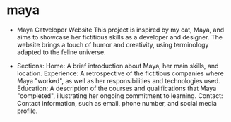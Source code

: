 # maya
- Maya Catveloper Website
This project is inspired by my cat, Maya, and aims to showcase her fictitious skills as a developer and designer. The website brings a touch of humor and creativity, using terminology adapted to the feline universe.

- Sections:
    Home: A brief introduction about Maya, her main skills, and location.
    Experience: A retrospective of the fictitious companies where Maya "worked", as well as her responsibilities and technologies used.
    Education: A description of the courses and qualifications that Maya "completed", illustrating her ongoing commitment to learning.
    Contact: Contact information, such as email, phone number, and social media profile.
